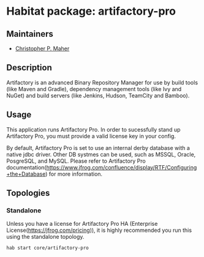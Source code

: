 # Habitat package: artifactory-pro

## Maintainers
* [Christopher P. Maher](https://github.com/defilan)

## Description

Artifactory is an advanced Binary Repository Manager for use by build tools (like Maven and Gradle), dependency management tools (like Ivy and NuGet) and build servers (like Jenkins, Hudson, TeamCity and Bamboo).

## Usage

This application runs Artifactory Pro. In order to sucessfully stand up Artifactory Pro, you must provide a valid
license key in your config.

By default, Artifactory Pro is set to use an internal derby database with a native jdbc driver. Other DB systmes can be
used, such as MSSQL, Oracle, PosgreSQL, and MySQL. Please refer to Artifactory Pro documentation(https://www.jfrog.com/confluence/display/RTF/Configuring+the+Database) for more information.

## Topologies

### Standalone
Unless you have a license for Artifactory Pro HA (Enterprise License(https://jfrog.com/pricing)), it is highly
recommended you run this using the standalone topology.
```text
hab start core/artifactory-pro
```
